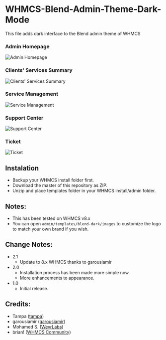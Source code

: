 # WHMCS-Blend-Admin-Theme-Dark-Mode
This file adds dark interface to the Blend admin theme of WHMCS

### Admin Homepage
![Admin Homepage](https://github.com/WevrLabs-Group/WHMCS-Blend-Admin-Theme-Dark-Mode/blob/master/screenshots/Screen%20Shot%202020-05-27%20at%2010.10.40%20AM.png?raw=true)

### Clients' Services Summary
![Clients' Services Summary](https://github.com/WevrLabs-Group/WHMCS-Blend-Admin-Theme-Dark-Mode/blob/master/screenshots/Screen%20Shot%202020-05-28%20at%206.56.20%20AM.png?raw=true)

### Service Management
![Service Management](https://github.com/WevrLabs-Group/WHMCS-Blend-Admin-Theme-Dark-Mode/blob/master/screenshots/281362706_ScreenShot2020-05-27at7_00_39AM.png.52850f5110d46f83b5fa56ff699f6d97.png?raw=true)

### Support Center
![Support Center](https://github.com/WevrLabs-Group/WHMCS-Blend-Admin-Theme-Dark-Mode/blob/master/screenshots/Screen%20Shot%202020-05-29%20at%204.50.33%20PM.png?raw=true)

### Ticket
![Ticket](https://github.com/WevrLabs-Group/WHMCS-Blend-Admin-Theme-Dark-Mode/blob/master/screenshots/Screen%20Shot%202020-05-29%20at%203.59.13%20PM.png?raw=true)


## Instalation
* Backup your WHMCS install folder first.
* Download the master of this repository as ZIP.
* Unzip and place templates folder in your WHMCS install/admin folder.


## Notes:
* This has been tested on WHMCS v8.x
* You can open `admin/templates/blend-dark/images` to customize the logo to match your own brand if you wish.

## Change Notes:
- 2.1
    - Update to 8.x WHMCS thanks to garousiamir
- 2.0
    - Installation process has been made more simple now.
    - More enhancements to appearance.
- 1.0
    - Initial release.

## Credits:
* Tampa ([tampa](https://github.com/tampa))
* garousiamir ([garousiamir](https://github.com/garousiamir))
* Mohamed S. ([WevrLabs](https://wevrlabs.net))
* brian! ([WHMCS Community](https://whmcs.community/profile/210329-brian/))
